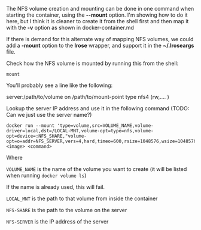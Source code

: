 

The NFS volume creation and mounting can be done in one command when starting the container, using the **--mount** option. 
I'm showing how to do it here, but I think it is cleaner to create it from the shell first and then map it with the **-v** option as shown in docker-container.md

If there is demand for this alternate way of mapping NFS volumes, we could add a **-mount** option to the **lrose** wrapper, and support it in the **~/.lroseargs** file.

Check how the NFS volume is mounted by running this from the shell:

`mount`

You'll probably see a line like the following:

server:/path/to/volume on /path/to/mount-point type nfs4 (rw,.... )

Lookup the server IP address and use it in the following command (TODO: Can we just use the server name?) 
```
docker run --mount 'type=volume,src=VOLUME_NAME,volume-driver=local,dst=/LOCAL-MNT,volume-opt=type=nfs,volume-opt=device=:NFS_SHARE,"volume-opt=o=addr=NFS_SERVER,vers=4,hard,timeo=600,rsize=1048576,wsize=1048576,retrans=2"' <image> <command>
```
Where

`VOLUME_NAME` is the name of the volume you want to create (it will be listed when running `docker volume ls`)

If the name is already used, this will fail.

`LOCAL_MNT` is the path to that volume from inside the container

`NFS-SHARE` is the path to the volume on the server

`NFS-SERVER` is the IP address of the server
